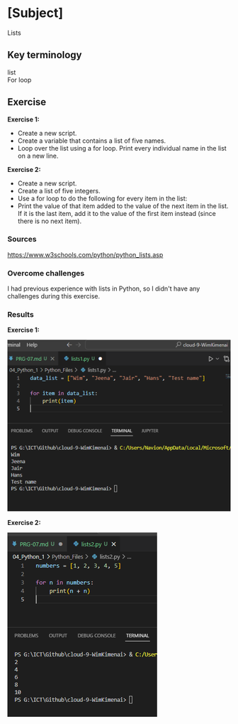 # [Subject]
Lists

## Key terminology
list  
For loop

## Exercise  

**Exercise 1:**

* Create a new script.
* Create a variable that contains a list of five names.
* Loop over the list using a for loop. Print every individual name in the list on a new line.  

**Exercise 2:**

* Create a new script.
* Create a list of five integers.
* Use a for loop to do the following for every item in the list:
* Print the value of that item added to the value of the next item in the list. If it is the last item, add it to the value of the first item instead (since there is no next item).


### Sources
https://www.w3schools.com/python/python_lists.asp

### Overcome challenges
I had previous experience with lists in Python, so I didn't have any challenges during this exercise.

### Results
**Exercise 1:**  

![screenshot](/00_includes/Python-1/lists/exercise-1.PNG)  


**Exercise 2:**  

![screenshot](/00_includes/Python-1/lists/exercise-2.PNG)  
